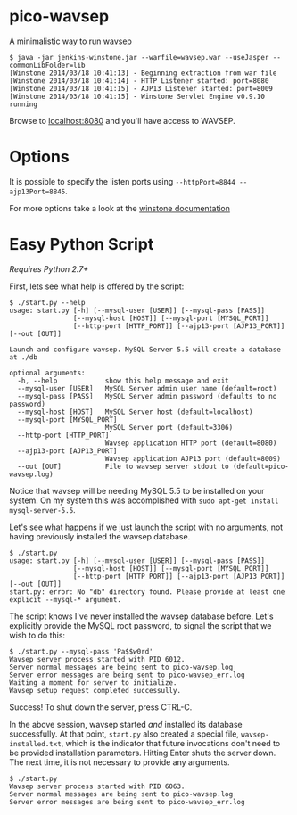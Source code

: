 pico-wavsep
===========

A minimalistic way to run [wavsep](https://code.google.com/p/wavsep/)

```console
$ java -jar jenkins-winstone.jar --warfile=wavsep.war --useJasper --commonLibFolder=lib
[Winstone 2014/03/18 10:41:13] - Beginning extraction from war file
[Winstone 2014/03/18 10:41:14] - HTTP Listener started: port=8080
[Winstone 2014/03/18 10:41:15] - AJP13 Listener started: port=8009
[Winstone 2014/03/18 10:41:15] - Winstone Servlet Engine v0.9.10 running
```

Browse to [localhost:8080](http://localhost:8080) and you'll have access to WAVSEP.

Options
=======

It is possible to specify the listen ports using `--httpPort=8844 --ajp13Port=8845`.

For more options take a look at the [winstone documentation](http://winstone.sourceforge.net/#commandLine)

Easy Python Script
==================

_Requires Python 2.7+_

First, lets see what help is offered by the script:

```console
$ ./start.py --help
usage: start.py [-h] [--mysql-user [USER]] [--mysql-pass [PASS]]
                [--mysql-host [HOST]] [--mysql-port [MYSQL_PORT]]
                [--http-port [HTTP_PORT]] [--ajp13-port [AJP13_PORT]] [--out [OUT]]

Launch and configure wavsep. MySQL Server 5.5 will create a database at ./db

optional arguments:
  -h, --help            show this help message and exit
  --mysql-user [USER]   MySQL Server admin user name (default=root)
  --mysql-pass [PASS]   MySQL Server admin password (defaults to no password)
  --mysql-host [HOST]   MySQL Server host (default=localhost)
  --mysql-port [MYSQL_PORT]
                        MySQL Server port (default=3306)
  --http-port [HTTP_PORT]
                        Wavsep application HTTP port (default=8080)
  --ajp13-port [AJP13_PORT]
                        Wavsep application AJP13 port (default=8009)
  --out [OUT]           File to wavsep server stdout to (default=pico-wavsep.log)
```

Notice that wavsep will be needing MySQL 5.5 to be installed on your system.
On my system this was accomplished with
`sudo apt-get install mysql-server-5.5`.

Let's see what happens if we just launch the script with no arguments, not
having previously installed the wavsep database.

```console
$ ./start.py 
usage: start.py [-h] [--mysql-user [USER]] [--mysql-pass [PASS]]
                [--mysql-host [HOST]] [--mysql-port [MYSQL_PORT]]
                [--http-port [HTTP_PORT]] [--ajp13-port [AJP13_PORT]] [--out [OUT]]
start.py: error: No "db" directory found. Please provide at least one explicit --mysql-* argument.
```

The script knows I've never installed the wavsep database before. Let's explicitly provide 
the MySQL root password, to signal the script that we wish to do this:

```console
$ ./start.py --mysql-pass 'Pa$$w0rd'
Wavsep server process started with PID 6012.
Server normal messages are being sent to pico-wavsep.log
Server error messages are being sent to pico-wavsep_err.log
Waiting a moment for server to initialize.
Wavsep setup request completed successully.
```

Success! To shut down the server, press CTRL-C.

In the above session, wavsep started _and_ installed its database
successfully. At that point, `start.py` also created a special file, `wavsep-installed.txt`, which
is the indicator that future invocations don't need to be provided installation parameters. Hitting
Enter shuts the server down. The next time, it is not necessary to provide
any arguments.

```console
$ ./start.py 
Wavsep server process started with PID 6063.
Server normal messages are being sent to pico-wavsep.log
Server error messages are being sent to pico-wavsep_err.log
``` 